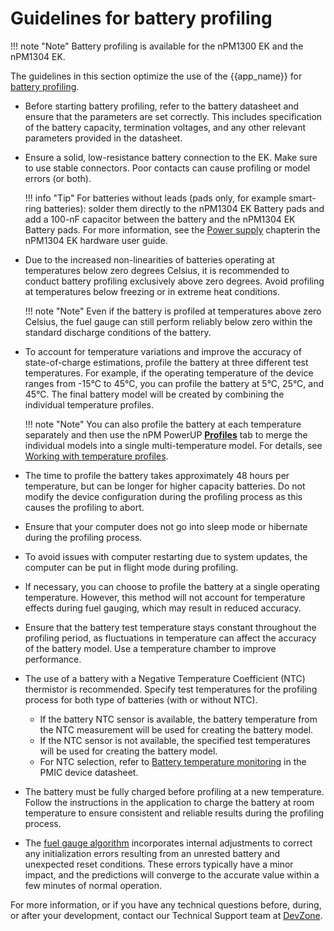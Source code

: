 # Guidelines for battery profiling

!!! note "Note"
     Battery profiling is available for the nPM1300 EK and the nPM1304 EK.

The guidelines in this section optimize the use of the {{app_name}} for [battery profiling](profiling_battery.md).

- Before starting battery profiling, refer to the battery datasheet and ensure that the parameters are set correctly. This includes specification of the battery capacity, termination voltages, and any other relevant parameters provided in the datasheet.
- Ensure a solid, low-resistance battery connection to the EK. Make sure to use stable connectors. Poor contacts can cause profiling or model errors (or both).

    !!! info "Tip"
        For batteries without leads (pads only, for example smart-ring batteries): solder them directly to the nPM1304 EK Battery pads and add a 100-nF capacitor between the battery and the nPM1304 EK Battery pads. For more information, see the [Power supply](https://docs.nordicsemi.com/bundle/ug_npm1304_ek/page/UG/nPM1304_EK/power_supply.html) chapterin the nPM1304 EK hardware user guide.

- Due to the increased non-linearities of batteries operating at temperatures below zero degrees Celsius, it is recommended to conduct battery profiling exclusively above zero degrees. Avoid profiling at temperatures below freezing or in extreme heat conditions.

    !!! note "Note"
        Even if the battery is profiled at temperatures above zero Celsius, the fuel gauge can still perform reliably below zero within the standard discharge conditions of the battery.

- To account for temperature variations and improve the accuracy of state-of-charge estimations, profile the battery at three different test temperatures. For example, if the operating temperature of the device ranges from -15°C to 45°C, you can profile the battery at 5°C, 25°C, and 45°C. The final battery model will be created by combining the individual temperature profiles.

    !!! note "Note"
        You can also profile the battery at each temperature separately and then use the nPM PowerUP [**Profiles**](./overview.md#npm1300-and-npm1304-profiles-tab) tab to merge the individual models into a single multi-temperature model. For details, see [Working with temperature profiles](working_with_temperature_profiles.md).

- The time to profile the battery takes approximately 48 hours per temperature, but can be longer for higher capacity batteries. Do not modify the device configuration during the profiling process as this causes the profiling to abort.
- Ensure that your computer does not go into sleep mode or hibernate during the profiling process.
- To avoid issues with computer restarting due to system updates, the computer can be put in flight mode during profiling.
- If necessary, you can choose to profile the battery at a single operating temperature. However, this method will not account for temperature effects during fuel gauging, which may result in reduced accuracy.
- Ensure that the battery test temperature stays constant throughout the profiling period, as fluctuations in temperature can affect the accuracy of the battery model. Use a temperature chamber to improve performance.
- The use of a battery with a Negative Temperature Coefficient (NTC) thermistor is recommended. Specify test temperatures for the profiling process for both type of batteries (with or without NTC).

    - If the battery NTC sensor is available, the battery temperature from the NTC measurement will be used for creating the battery model.
    - If the NTC sensor is not available, the specified test temperatures will be used for creating the battery model.
    - For NTC selection, refer to [Battery temperature monitoring](https://docs.nordicsemi.com/bundle/ps_npm1300/page/chapters/charger.html#ariaid-title5) in the PMIC device datasheet.

- The battery must be fully charged before profiling at a new temperature. Follow the instructions in the application to charge the battery at room temperature to ensure consistent and reliable results during the profiling process.
- The [fuel gauge algorithm](https://docs.nordicsemi.com/bundle/nan_045/page/APP/nan_045/npm1300_fuel_gauge.html) incorporates internal adjustments to correct any initialization errors resulting from an unrested battery and unexpected reset conditions. These errors typically have a minor impact, and the predictions will converge to the accurate value within a few minutes of normal operation.

For more information, or if you have any technical questions before, during, or after your development, contact our Technical Support team at [DevZone](https://devzone.nordicsemi.com/).
